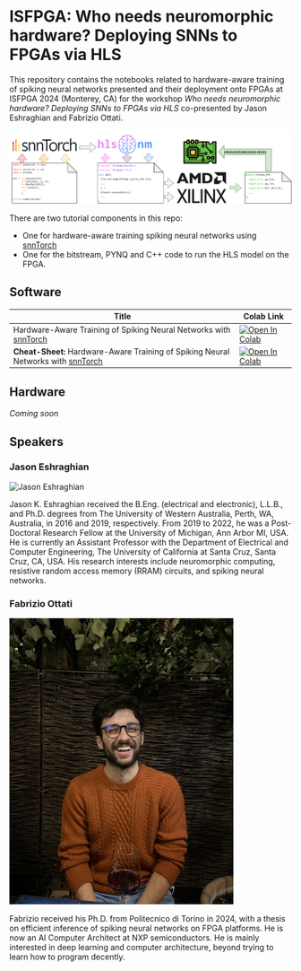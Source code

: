 # ISFPGA: Who needs neuromorphic hardware? Deploying SNNs to FPGAs via HLS

This repository contains the notebooks related to hardware-aware training of
spiking neural networks presented and their deployment onto FPGAs at ISFPGA 2024
(Monterey, CA) for the workshop *Who needs neuromorphic hardware? Deploying SNNs
to FPGAs via HLS* co-presented by Jason Eshraghian and Fabrizio Ottati.

![Abstract](/static/hls4nm-flow-horizontal.png)

There are two tutorial components in this repo:

* One for hardware-aware training spiking neural networks using [snnTorch](https://github.com/jeshraghian/snntorch)
* One for the bitstream, PYNQ and C++ code to run the HLS model on the FPGA.

## Software

| Title                                                                                           | Colab Link                                                                                                                                  |
|-------------------------------------------------------------------------------------------------|--------------------------------------------------------------------------------------------------------------------------------------------|
| Hardware-Aware Training of Spiking Neural Networks with [snnTorch](https://github.com/jeshraghian/snntorch) | [![Open In Colab](https://colab.research.google.com/assets/colab-badge.svg)](https://colab.research.google.com/github/jeshraghian/fpga-snntorch/blob/main/software/ISFPGA_SNN.ipynb) |
| **Cheat-Sheet:** Hardware-Aware Training of Spiking Neural Networks with [snnTorch](https://github.com/jeshraghian/snntorch) | [![Open In Colab](https://colab.research.google.com/assets/colab-badge.svg)](https://colab.research.google.com/github/jeshraghian/ESSCIRC23-os-neuromorphic-tutorial/blob/main/ESSCIRC_OSN_cheatsheet.ipynb) |

## Hardware

_Coming soon_

## Speakers

### Jason Eshraghian

<img src="static/jason-eshraghian.jpg" width=400px alt="Jason Eshraghian">

Jason K. Eshraghian received the B.Eng. (electrical and electronic), L.L.B., and
Ph.D. degrees from The University of Western Australia, Perth, WA, Australia, in
2016 and 2019, respectively. From 2019 to 2022, he was a Post-Doctoral Research
Fellow at the University of Michigan, Ann Arbor MI, USA. He is currently an
Assistant Professor with the Department of Electrical and Computer Engineering,
The University of California at Santa Cruz, Santa Cruz, CA, USA. His research
interests include neuromorphic computing, resistive random access memory (RRAM)
circuits, and spiking neural networks.

### Fabrizio Ottati

<img src="static/fabrizio.jpeg" width=400px alt="Fabrizio Ottati">

Fabrizio received his Ph.D. from Politecnico di Torino in 2024, with a thesis on
efficient inference of spiking neural networks on FPGA platforms. He is now an
AI Computer Architect at NXP semiconductors. He is mainly interested in deep
learning and computer architecture, beyond trying to learn how to program
decently.
